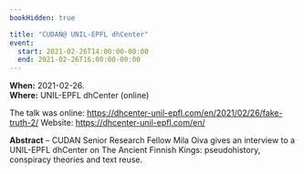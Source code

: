 ```yaml
---
bookHidden: true

title: "CUDAN@ UNIL-EPFL dhCenter"
event:
  start: 2021-02-26T14:00:00-00:00
  end: 2021-02-26T16:00:00-00:00
---
```


**When:** 2021-02-26.  
**Where:** UNIL-EPFL dhCenter (online)  

The talk was online: https://dhcenter-unil-epfl.com/en/2021/02/26/fake-truth-2/ 
Website: https://dhcenter-unil-epfl.com/en/

<!--more-->
**Abstract** – CUDAN Senior Research Fellow Mila Oiva gives an interview to a UNIL-EPFL dhCenter on The Ancient Finnish Kings: pseudohistory, conspiracy theories and text reuse.  
